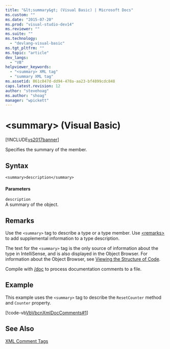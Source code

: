 ```yaml
---
title: "&lt;summary&gt; (Visual Basic) | Microsoft Docs"
ms.custom: ""
ms.date: "2015-07-20"
ms.prod: "visual-studio-dev14"
ms.reviewer: ""
ms.suite: ""
ms.technology: 
  - "devlang-visual-basic"
ms.tgt_pltfrm: ""
ms.topic: "article"
dev_langs: 
  - "VB"
helpviewer_keywords: 
  - "<summary> XML tag"
  - "summary XML tag"
ms.assetid: 861c847d-dd94-478a-aa23-bf4899cdc848
caps.latest.revision: 12
author: "stevehoag"
ms.author: "shoag"
manager: "wpickett"
---
```

# &lt;summary&gt; (Visual Basic)
[!INCLUDE[vs2017banner](../../../includes/vs2017banner.md)]

Specifies the summary of the member.  
  
## Syntax  
  
```  
<summary>description</summary>  
```  
  
#### Parameters  
 `description`  
 A summary of the object.  
  
## Remarks  
 Use the `<summary>` tag to describe a type or a type member. Use [\<remarks>](../../../visual-basic/language-reference/xmldoc/remarks.md) to add supplemental information to a type description.  
  
 The text for the `<summary>` tag is the only source of information about the type in IntelliSense, and is also displayed in the Object Browser. For information about the Object Browser, see [Viewing the Structure of Code](/visual-studio/ide/viewing-the-structure-of-code).  
  
 Compile with [/doc](../../../visual-basic/reference/command-line-compiler/doc.md) to process documentation comments to a file.  
  
## Example  
 This example uses the `<summary>` tag to describe the `ResetCounter` method and `Counter` property.  
  
 [!code-vb[VbVbcnXmlDocComments#1](../../../samples/snippets/visualbasic/VS_Snippets_VBCSharp/VbVbcnXmlDocComments/VB/Class1.vb#1)]  
  
## See Also  
 [XML Comment Tags](../../../visual-basic/language-reference/xmldoc/recommended-xml-tags-for-documentation-comments.md)